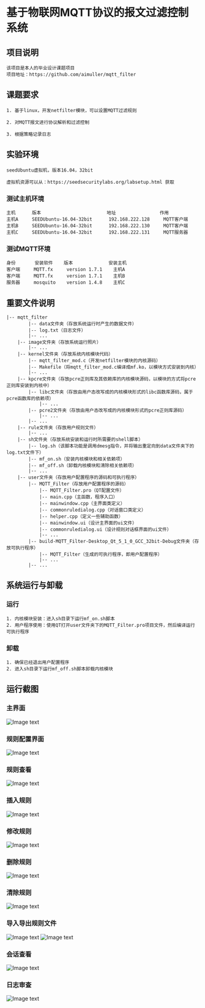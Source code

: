 # 基于物联网MQTT协议的报文过滤控制系统

## 项目说明
    该项目是本人的毕业设计课题项目
    项目地址：https://github.com/aimuller/mqtt_filter

## 课题要求

    1. 基于linux，开发netfilter模块，可以设置MQTT过滤规则

    2. 对MQTT报文进行协议解析和过滤控制

    3. 根据策略记录日志

## 实验环境
    seedUbuntu虚拟机，版本16.04，32bit

    虚拟机资源可以从：https://seedsecuritylabs.org/labsetup.html 获取
    
### 测试主机环境
    主机	    版本                        地址	            作用
    主机A	    SEEDUbuntu-16.04-32bit      192.168.222.128	    MQTT客户端
    主机B	    SEEDUbuntu-16.04-32bit      192.168.222.130	    MQTT客户端
    主机C	    SEEDUbuntu-16.04-32bit	    192.168.222.131 	MQTT服务器
    
### 测试MQTT环境
    身份	     安装软件	 版本	            安装主机
    客户端 	MQTT.fx	    version 1.7.1	 主机A
    客户端	    MQTT.fx	    version 1.7.1	 主机B
    服务器	    mosquito	version 1.4.8	 主机C



## 重要文件说明
    |-- mqtt_filter
            |-- data文件夹（存放系统运行时产生的数据文件）
            |-- log.txt（日志文件）
            |-- ...
        |-- image文件夹（存放系统运行照片）
            |-- ...
        |-- kernel文件夹（存放系统内核模块代码）
            |-- mqtt_filter_mod.c（开发netfilter模块的内核源码）
            |-- Makefile（将mqtt_filter_mod.c编译成mf.ko，以模块方式安装到内核）
            |-- ...
        |-- kpcre文件夹（存放pcre正则库及其依赖库的内核模块源码，以模块的方式将pcre正则库安装到内核中）
            |-- libc文件夹（存放由用户态改写成的内核模块形式的libc函数库源码，属于pcre函数库的依赖项）
                |-- ...
            |-- pcre2文件夹（存放由用户态改写成的内核模块形式的pcre正则库源码）
                |-- ...
            |-- ...
        |-- rule文件夹（存放用户规则文件）
            |-- ...
        |-- sh文件夹（存放系统安装和运行时所需要的shell脚本）
            |-- log.sh（该脚本功能是调用dmesg指令，并将输出重定向到data文件夹下的log.txt文件下）
            |-- mf_on.sh（安装内核模块和相关依赖项）
            |-- mf_off.sh（卸载内核模块和清除相关依赖项）
            |-- ...
        |-- user文件夹（存放用户配置程序的源码和可执行程序）
            |-- MQTT_Filter（存放用户配置程序的源码）
                |-- MQTT_Filter.pro（QT配置文件）
                |-- main.cpp（主函数，程序入口）
                |-- mainwindow.cpp（主界面类定义）
                |-- commonruledialog.cpp（对话窗口类定义）
                |-- helper.cpp（定义一些辅助函数）
                |-- mainwindow.ui（设计主界面的ui文件）
                |-- commonruledialog.ui（设计规则对话框界面的ui文件）
                |-- ...
            |-- build-MQTT_Filter-Desktop_Qt_5_1_0_GCC_32bit-Debug文件夹（存放可执行程序）
                |-- MQTT_Filter（生成的可执行程序，即用户配置程序）
                |-- ...
            |-- ...
 
## 系统运行与卸载
### 运行
    1. 内核模块安装：进入sh目录下运行mf_on.sh脚本
    2. 用户程序使用：使用QT打开user文件夹下的MQTT_Filter.pro项目文件，然后编译运行可执行程序

### 卸载
    1. 确保已经退出用户配置程序
    2. 进入sh目录下运行mf_off.sh脚本卸载内核模块
    
## 运行截图
### 主界面
![Image text](https://raw.githubusercontent.com/aimuller/mqtt_filter/master/image/%E4%B8%BB%E7%95%8C%E9%9D%A2.png)
### 规则配置界面
![Image text](https://raw.githubusercontent.com/aimuller/mqtt_filter/master/image/%E8%A7%84%E5%88%99%E9%85%8D%E7%BD%AE%E7%95%8C%E9%9D%A2.png)
### 规则查看
![Image text](https://raw.githubusercontent.com/aimuller/mqtt_filter/master/image/%E8%A7%84%E5%88%99%E6%9F%A5%E7%9C%8B.png)
### 插入规则
![Image text](https://raw.githubusercontent.com/aimuller/mqtt_filter/master/image/%E6%8F%92%E5%85%A5%E8%A7%84%E5%88%99.png)
### 修改规则
![Image text](https://raw.githubusercontent.com/aimuller/mqtt_filter/master/image/%E4%BF%AE%E6%94%B9%E8%A7%84%E5%88%99.png)
### 删除规则
![Image text](https://raw.githubusercontent.com/aimuller/mqtt_filter/master/image/%E5%88%A0%E9%99%A4%E8%A7%84%E5%88%99.png)
### 清除规则
![Image text](https://raw.githubusercontent.com/aimuller/mqtt_filter/master/image/%E6%B8%85%E9%99%A4%E8%A7%84%E5%88%99.png)
### 导入导出规则文件
![Image text](https://raw.githubusercontent.com/aimuller/mqtt_filter/master/image/%E5%AF%BC%E5%85%A5%E5%AF%BC%E5%87%BA%E8%A7%84%E5%88%99%E6%96%87%E4%BB%B6.png)
![Image text](https://raw.githubusercontent.com/aimuller/mqtt_filter/master/image/%E5%AF%BC%E5%85%A5%E8%A7%84%E5%88%99%E6%96%87%E4%BB%B6.png)
### 会话查看
![Image text](https://raw.githubusercontent.com/aimuller/mqtt_filter/master/image/%E4%BC%9A%E8%AF%9D%E6%9F%A5%E7%9C%8B.png)
### 日志审查
![Image text](https://raw.githubusercontent.com/aimuller/mqtt_filter/master/image/%E6%97%A5%E5%BF%97%E5%AE%A1%E6%9F%A5.png)


